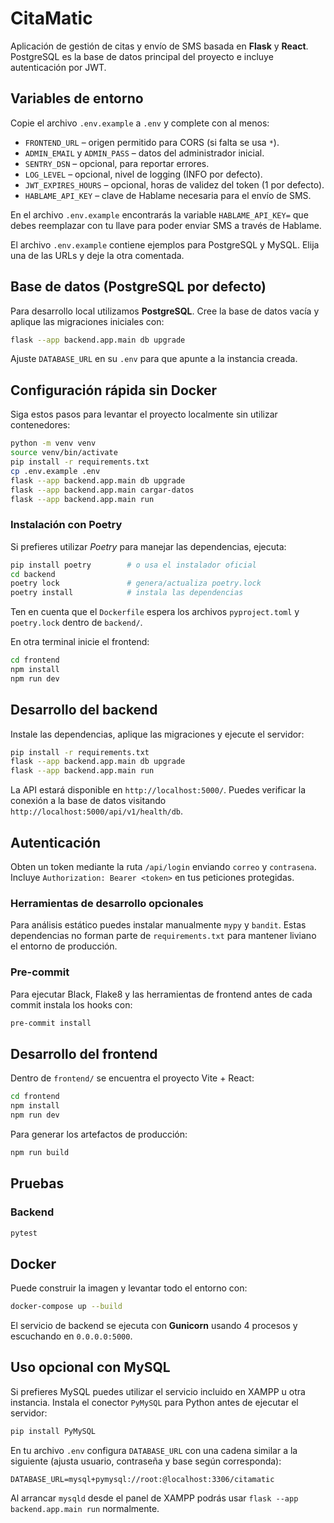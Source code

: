 # CitaMatic

Aplicación de gestión de citas y envío de SMS basada en **Flask** y **React**.
PostgreSQL es la base de datos principal del proyecto e incluye autenticación por JWT.

## Variables de entorno

Copie el archivo `.env.example` a `.env` y complete con al menos:

- `FRONTEND_URL` – origen permitido para CORS (si falta se usa `*`).
- `ADMIN_EMAIL` y `ADMIN_PASS` – datos del administrador inicial.
- `SENTRY_DSN` – opcional, para reportar errores.
- `LOG_LEVEL` – opcional, nivel de logging (INFO por defecto).
- `JWT_EXPIRES_HOURS` – opcional, horas de validez del token (1 por defecto).
- `HABLAME_API_KEY` – clave de Hablame necesaria para el envío de SMS.

En el archivo `.env.example` encontrarás la variable `HABLAME_API_KEY=`
que debes reemplazar con tu llave para poder enviar SMS a través de Hablame.

El archivo `.env.example` contiene ejemplos para PostgreSQL y MySQL. Elija una de las URLs y deje la otra comentada.
## Base de datos (PostgreSQL por defecto)

Para desarrollo local utilizamos **PostgreSQL**. Cree la base de datos vacía y
aplique las migraciones iniciales con:
```bash
flask --app backend.app.main db upgrade
```


Ajuste `DATABASE_URL` en su `.env` para que apunte a la instancia creada.

## Configuración rápida sin Docker

Siga estos pasos para levantar el proyecto localmente sin utilizar contenedores:

```bash
python -m venv venv
source venv/bin/activate
pip install -r requirements.txt
cp .env.example .env
flask --app backend.app.main db upgrade
flask --app backend.app.main cargar-datos
flask --app backend.app.main run
```

### Instalación con Poetry

Si prefieres utilizar *Poetry* para manejar las dependencias, ejecuta:

```bash
pip install poetry        # o usa el instalador oficial
cd backend
poetry lock               # genera/actualiza poetry.lock
poetry install            # instala las dependencias
```

Ten en cuenta que el `Dockerfile` espera los archivos `pyproject.toml` y
`poetry.lock` dentro de `backend/`.

En otra terminal inicie el frontend:

```bash
cd frontend
npm install
npm run dev
```

## Desarrollo del backend

Instale las dependencias, aplique las migraciones y ejecute el servidor:

```bash
pip install -r requirements.txt
flask --app backend.app.main db upgrade
flask --app backend.app.main run
```

La API estará disponible en `http://localhost:5000/`.
Puedes verificar la conexión a la base de datos visitando
`http://localhost:5000/api/v1/health/db`.
## Autenticación

Obten un token mediante la ruta `/api/login` enviando `correo` y `contrasena`.
Incluye `Authorization: Bearer <token>` en tus peticiones protegidas.

### Herramientas de desarrollo opcionales

Para análisis estático puedes instalar manualmente `mypy` y `bandit`. Estas
dependencias no forman parte de `requirements.txt` para mantener liviano el
entorno de producción.

### Pre-commit

Para ejecutar Black, Flake8 y las herramientas de frontend antes de cada
commit instala los hooks con:

```bash
pre-commit install
```

## Desarrollo del frontend

Dentro de `frontend/` se encuentra el proyecto Vite + React:

```bash
cd frontend
npm install
npm run dev
```

Para generar los artefactos de producción:
```bash
npm run build
```
## Pruebas

### Backend

```bash
pytest
```



## Docker

Puede construir la imagen y levantar todo el entorno con:

```bash
docker-compose up --build
```

El servicio de backend se ejecuta con **Gunicorn** usando 4 procesos y
escuchando en `0.0.0.0:5000`.

## Uso opcional con MySQL

Si prefieres MySQL puedes utilizar el servicio incluido en XAMPP u otra
instancia. Instala el conector `PyMySQL` para Python antes de ejecutar el
servidor:

```bash
pip install PyMySQL
```

En tu archivo `.env` configura `DATABASE_URL` con una cadena similar a la
siguiente (ajusta usuario, contraseña y base según corresponda):

```env
DATABASE_URL=mysql+pymysql://root:@localhost:3306/citamatic
```

Al arrancar `mysqld` desde el panel de XAMPP podrás usar `flask --app backend.app.main run` normalmente.

